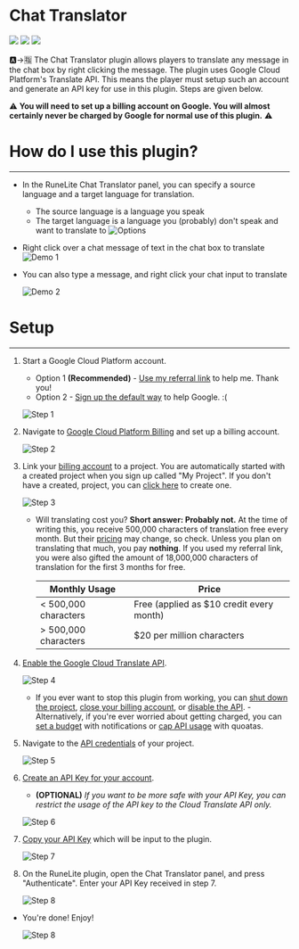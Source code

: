 # Chat Translator

[![](https://img.shields.io/endpoint?url=https://i.pluginhub.info/shields/rank/author/Spencer_Imbleau)](https://runelite.net/plugin-hub) [![](https://img.shields.io/endpoint?url=https://i.pluginhub.info/shields/rank/plugin/chat-translator)](https://runelite.net/plugin-hub) [![](https://img.shields.io/endpoint?url=https://i.pluginhub.info/shields/installs/plugin/chat-translator)](https://runelite.net/plugin-hub) 

🅰️->🈯️ The Chat Translator plugin allows players to translate any message in the chat box by right clicking the message. The plugin uses Google Cloud Platform's Translate API. This means the player must setup such an account and generate an API key for use in this plugin. Steps are given below.

:warning: **You will need to set up a billing account on Google. You will almost certainly never be charged by Google for normal use of this plugin.** :warning:

# How do I use this plugin?
---
  - In the RuneLite Chat Translator panel, you can specify a source language and a target language for translation.
    - The source language is a language you speak
    - The target language is a language you (probably) don't speak and want to translate to
    ![Options](https://imbleau.com/runelite/options.png?v=1.2)

  - Right click over a chat message of text in the chat box to translate
    ![Demo 1](https://imbleau.com/runelite/demo1.gif?v=1.2)

  - You can also type a message, and right click your chat input to translate

    ![Demo 2](https://imbleau.com/runelite/demo2.gif?v=1.2)

# Setup
---
  1. Start a Google Cloud Platform account.
     - Option 1 **(Recommended)** - [Use my referral link](http://imbleau.com/google-refer) to help me. Thank you!
     - Option 2 - [Sign up the default way](https://console.cloud.google.com/freetrial) to help Google. :(
  
     ![Step 1](https://imbleau.com/runelite/step1.png?v=1.1)

  2. Navigate to [Google Cloud Platform Billing](https://console.cloud.google.com/billing) and set up a billing account.
    
     ![Step 2](https://imbleau.com/runelite/step2.png?v=1.1)

  3. Link your [billing account](https://console.cloud.google.com/billing) to a project. You are automatically started with a created project when you sign up called "My Project". If you don't have a created, project, you can [click here](https://console.cloud.google.com/projectcreate) to create one.
    
     ![Step 3](https://imbleau.com/runelite/step3.png?v=1.1)
     - Will translating cost you? **Short answer: Probably not.**
     At the time of writing this, you receive 500,000 characters of translation free every month. But their [pricing](https://cloud.google.com/translate/pricing) may change, so check. Unless you plan on translating that much, you pay __nothing__. If you used my referral link, you were also gifted the amount of 18,000,000 characters of translation for the first 3 months for free.

        | Monthly Usage        | Price                                    |
        |----------------------|------------------------------------------|
        | < 500,000 characters | Free (applied as $10 credit every month) |
        | > 500,000 characters | $20 per million characters               |

  4. [Enable the Google Cloud Translate API](https://console.cloud.google.com/flows/enableapi?apiid=translate.googleapis.com).
    
     ![Step 4](https://imbleau.com/runelite/step4.png?v=1.1)
     - If you ever want to stop this plugin from working, you can [shut down the project](https://cloud.google.com/resource-manager/docs/creating-managing-projects#shutting_down_projects), [close your billing account](https://cloud.google.com/billing/docs/how-to/manage-billing-account#close_a_billing_account), or [disable the API](https://cloud.google.com/service-usage/docs/enable-disable#disabling).
    - Alternatively, if you're ever worried about getting charged, you can [set a budget](https://cloud.google.com/billing/docs/how-to/budgets) with notifications or [cap API usage](https://cloud.google.com/apis/docs/capping-api-usage) with quoatas. 
    
    
  5. Navigate to the [API credentials](https://console.cloud.google.com/apis/credentials) of your project.
    
     ![Step 5](https://imbleau.com/runelite/step5.png?v=1.1)

  6. [Create an API Key for your account](https://console.cloud.google.com/apis/credentials/key).
     - **(OPTIONAL)** *If you want to be more safe with your API Key, you can restrict the usage of the API key to the Cloud Translate API only.*
     
     ![Step 6](https://imbleau.com/runelite/step6.png?v=1.1)
    
  7. [Copy your API Key](https://console.cloud.google.com/apis/credentials) which will be input to the plugin.
    
     ![Step 7](https://imbleau.com/runelite/step7.png?v=1.1)

  8. On the RuneLite plugin, open the Chat Translator panel, and press "Authenticate". Enter your API Key received in step 7.
    
     ![Step 8](https://imbleau.com/runelite/step8.png?v=1.1)
     
  - You're done! Enjoy!

    ![Step 8](https://imbleau.com/runelite/done.png?v=1.1)
